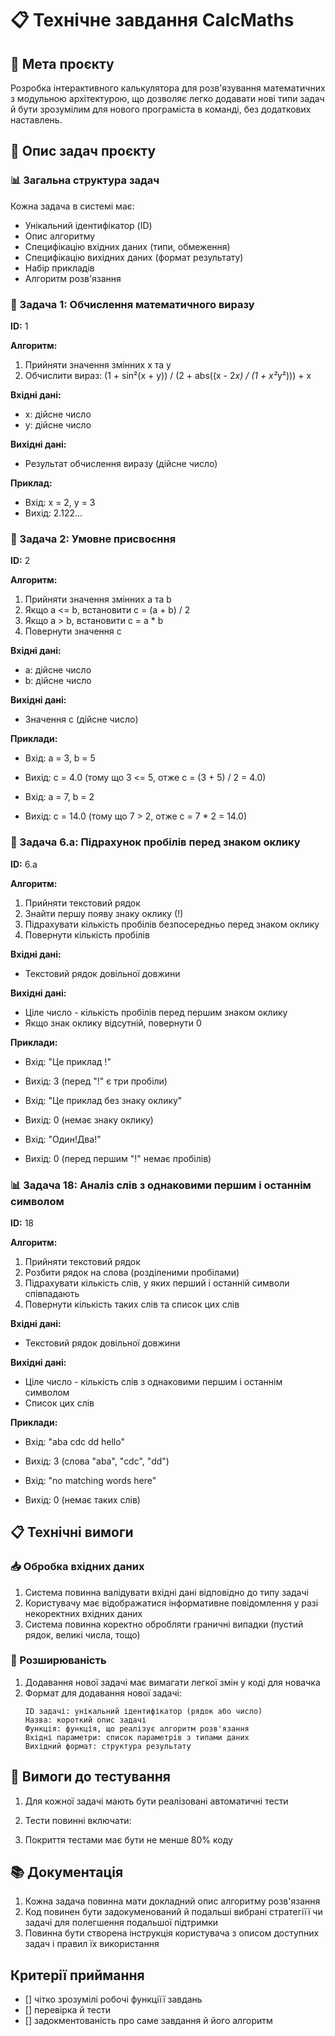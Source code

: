 # 📋 Технічне завдання CalcMaths

## 🎯 Мета проєкту
Розробка інтерактивного калькулятора для розв'язування математичних з модульною архітектурою, що дозволяє легко додавати нові типи задач й бути зрозумілим для нового програміста в команді, без додаткових наставлень. 

## 📝 Опис задач проєкту

### 📊 Загальна структура задач
Кожна задача в системі має:
- Унікальний ідентифікатор (ID)
- Опис алгоритму
- Специфікацію вхідних даних (типи, обмеження)
- Специфікацію вихідних даних (формат результату)
- Набір прикладів
- Алгоритм розв'язання

### 🧮 Задача 1: Обчислення математичного виразу
**ID:** 1

**Алгоритм:**
1. Прийняти значення змінних x та y
2. Обчислити вираз: (1 + sin²(x + y)) / (2 + abs((x - 2*x) / (1 + x²*y²))) + x

**Вхідні дані:**
- x: дійсне число
- y: дійсне число

**Вихідні дані:**
- Результат обчислення виразу (дійсне число)

**Приклад:**
- Вхід: x = 2, y = 3
- Вихід: 2.122...

### 🔢 Задача 2: Умовне присвоєння
**ID:** 2

**Алгоритм:**
1. Прийняти значення змінних a та b
2. Якщо a <= b, встановити c = (a + b) / 2
3. Якщо a > b, встановити c = a * b
4. Повернути значення c

**Вхідні дані:**
- a: дійсне число
- b: дійсне число

**Вихідні дані:**
- Значення c (дійсне число)

**Приклади:**
- Вхід: a = 3, b = 5
- Вихід: c = 4.0 (тому що 3 <= 5, отже c = (3 + 5) / 2 = 4.0)

- Вхід: a = 7, b = 2
- Вихід: c = 14.0 (тому що 7 > 2, отже c = 7 * 2 = 14.0)

### 📏 Задача 6.a: Підрахунок пробілів перед знаком оклику
**ID:** 6.a

**Алгоритм:**
1. Прийняти текстовий рядок
2. Знайти першу появу знаку оклику (!)
3. Підрахувати кількість пробілів безпосередньо перед знаком оклику
4. Повернути кількість пробілів

**Вхідні дані:**
- Текстовий рядок довільної довжини

**Вихідні дані:**
- Ціле число - кількість пробілів перед першим знаком оклику
- Якщо знак оклику відсутній, повернути 0

**Приклади:**
- Вхід: "Це приклад   !"
- Вихід: 3 (перед "!" є три пробіли)

- Вхід: "Це приклад без знаку оклику"
- Вихід: 0 (немає знаку оклику)

- Вхід: "Один!Два!"
- Вихід: 0 (перед першим "!" немає пробілів)

### 📊 Задача 18: Аналіз слів з однаковими першим і останнім символом
**ID:** 18

**Алгоритм:**
1. Прийняти текстовий рядок
2. Розбити рядок на слова (розділеними пробілами)
3. Підрахувати кількість слів, у яких перший і останній символи співпадають
4. Повернути кількість таких слів та список цих слів

**Вхідні дані:**
- Текстовий рядок довільної довжини

**Вихідні дані:**
- Ціле число - кількість слів з однаковими першим і останнім символом
- Список цих слів

**Приклади:**
- Вхід: "aba cdc dd hello"
- Вихід: 3 (слова "aba", "cdc", "dd")

- Вхід: "no matching words here"
- Вихід: 0 (немає таких слів)

## 📋 Технічні вимоги

### 📥 Обробка вхідних даних
1. Система повинна валідувати вхідні дані відповідно до типу задачі
2. Користувачу має відображатися інформативне повідомлення у разі некоректних вхідних даних
3. Система повинна коректно обробляти граничні випадки (пустий рядок, великі числа, тощо)





### 🔧 Розширюваність
1. Додавання нової задачі має вимагати легкої змін у коді для новачка
2. Формат для додавання нової задачі:
   ```
   ID задачі: унікальний ідентифікатор (рядок або число)
   Назва: короткий опис задачі
   Функція: функція, що реалізує алгоритм розв'язання
   Вхідні параметри: список параметрів з типами даних
   Вихідний формат: структура результату
   ```

## 🧪 Вимоги до тестування
1. Для кожної задачі мають бути реалізовані автоматичні тести
2. Тести повинні включати:

3. Покриття тестами має бути не менше 80% коду

## 📚 Документація
1. Кожна задача повинна мати докладний опис алгоритму розв'язання
2. Код повинен бути задокуменований й подальші вибрані стратегіїї чи задачі для полегшення подальшої підтримки
3. Повинна бути створена інструкція користувача з описом доступних задач і правил їх використання

## Критерії приймання

- [] чітко зрозумілі робочі функціїї завдань
- [] перевірка й тести
- [] задокментованість про саме завдання й його алгоритм

